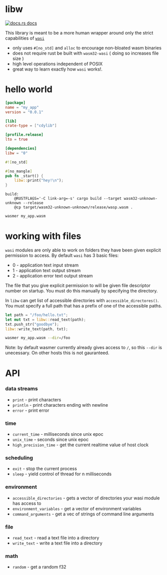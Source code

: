# libw

<a href="https://docs.rs/libw"><img src="https://img.shields.io/badge/docs-latest-blue.svg?style=flat-square" alt="docs.rs docs" /></a>

This library is meant to be a more human wrapper around only the strict capabilities of [`wasi`](https://github.com/bytecodealliance/wasmtime/blob/master/docs/WASI-api.md)

* only uses `#[no_std]` and `alloc` to encourage non-bloated wasm binaries
* does not require rust be built with `wasm32-wasi` ( doing so increases file size )
* high level operations independent of POSIX
* great way to learn exactly how `wasi` works!.

# hello world
```toml
[package]
name = "my_app"
version = "0.0.1"

[lib]
crate-type = ["cdylib"]

[profile.release]
lto = true

[dependencies]
libw = "0"
```

```rust
#![no_std]

#[no_mangle]
pub fn _start() {
    libw::print("hey!\n");
}
```

```make
build:
	@RUSTFLAGS='-C link-arg=-s' cargo build --target wasm32-unknown-unknown --release
	@cp target/wasm32-unknown-unknown/release/wasp.wasm .
```

```bash
wasmer my_app.wasm
```

# working with files

`wasi` modules are only able to work on folders they have been given explicit permission to access. By default `wasi` has 3 basic files:

* 0 - application text input stream
* 1 - application text output stream
* 2 - application error text output stream

The file that you give explicit permission to will be given file descriptor number on startup. You must do this manually by specifying the directory.

In `libw` can get list of accessible directories with `accessible_directores()`. You must specify a full path that has a prefix of one of the accessible paths.


```rust
let path = "/foo/hello.txt";
let mut txt = libw::read_text(path);
txt.push_str("goodbye");
libw::write_text(path, txt);
```

```bash
wasmer my_app.wasm --dir=/foo 
```

Note: by default wasmer currently already gives access to `/`, so this `--dir` is unecessary. On other hosts this is not gauranteed.

# API
### data streams
* `print` - print characters
* `println` - print characters ending with newline
* `error` - print error

### time
* `current_time` - milliseconds since unix epoc
* `unix_time` - seconds since unix epoc
* `high_precision_time` - get the current realtime value of host clock

### scheduling
* `exit` - stop the current process
* `sleep` - yield control of thread for n milliseconds

### environment
* `accessible_directories` - gets a vector of directories your wasi module has access to
* `environment_variables` - get a vector of environment variables
* `command_arguments` - get a vec of strings of command line arguments

### file
* `read_text` - read a text file into a directory
* `write_text` - write a text file into a directory

### math
* `random` - get a random f32

